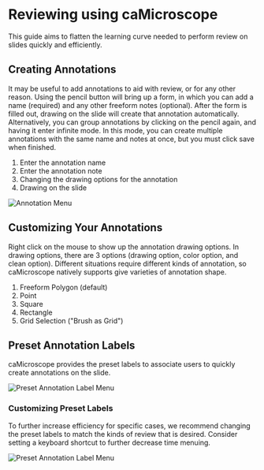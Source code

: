 # Reviewing using caMicroscope

This guide aims to flatten the learning curve needed to perform review on slides quickly and efficiently.

## Creating Annotations

It may be useful to add annotations to aid with review, or for any other reason. Using the pencil button will bring up a form, in which you can add a name (required) and any other freeform notes (optional). After the form is filled out, drawing on the slide will create that annotation automatically. Alternatively, you can group annotations by clicking on the pencil again, and having it enter infinite mode. In this mode, you can create multiple annotations with the same name and notes at once, but you must click save when finished.

1. Enter the annotation name
2. Enter the annotation note
3. Changing the drawing options for the annotation
4. Drawing on the slide

![Annotation Menu](img/AnnotMenu.png)

## Customizing Your Annotations

Right click on the mouse to show up the annotation drawing options. In drawing options, there are 3 options (drawing option, color option, and clean option).
Different situations require different kinds of annotation, so caMicroscope natively supports give varieties of annotation shape.

1. Freeform Polygon (default)
2. Point
3. Square
4. Rectangle
5. Grid Selection ("Brush as Grid")

## Preset Annotation Labels

caMicroscope provides the preset labels to associate users to quickly create annotations on the slide.

![Preset Annotation Label Menu](img/PresetLabelUse.png)

### Customizing Preset Labels

To further increase efficiency for specific cases, we recommend changing the preset labels to match the kinds of review that is desired. Consider setting a keyboard shortcut to further decrease time menuing.

![Preset Annotation Label Menu](img/PresetLabelEdit.png)
